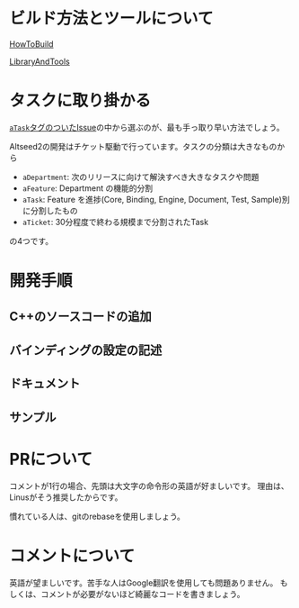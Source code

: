 ﻿
# ビルド方法とツールについて

[HowToBuild](HowToBuild_Ja.md)

[LibraryAndTools](LibraryAndTools_ja.md)

# タスクに取り掛かる
[`aTask`タグのついたIssue](https://github.com/altseed/Altseed2/labels/aTask)の中から選ぶのが、最も手っ取り早い方法でしょう。

Altseed2の開発はチケット駆動で行っています。タスクの分類は大きなものから

- `aDepartment`: 次のリリースに向けて解決すべき大きなタスクや問題
- `aFeature`: Department の機能的分割
- `aTask`: Feature を進捗(Core, Binding, Engine, Document, Test, Sample)別に分割したもの
- `aTicket`: 30分程度で終わる規模まで分割されたTask

の4つです。

# 開発手順

## C++のソースコードの追加

## バインディングの設定の記述



## ドキュメント

## サンプル

# PRについて

コメントが1行の場合、先頭は大文字の命令形の英語が好ましいです。
理由は、Linusがそう推奨したからです。

慣れている人は、gitのrebaseを使用しましょう。

# コメントについて

英語が望ましいです。苦手な人はGoogle翻訳を使用しても問題ありません。
もしくは、コメントが必要がないほど綺麗なコードを書きましょう。

